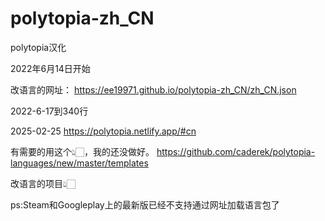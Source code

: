 # polytopia-zh_CN
polytopia汉化

2022年6月14日开始

改语言的网址：
https://ee19971.github.io/polytopia-zh_CN/zh_CN.json

2022-6-17到340行

2025-02-25
https://polytopia.netlify.app/#cn

有需要的用这个👆🏻，我的还没做好。
https://github.com/caderek/polytopia-languages/new/master/templates

改语言的项目👆🏻

ps:Steam和Googleplay上的最新版已经不支持通过网址加载语言包了